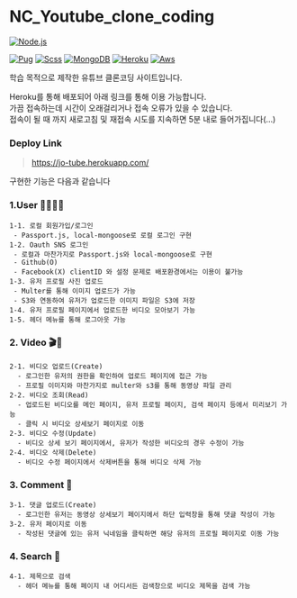 # NC_Youtube_clone_coding


[![Node.js](https://img.shields.io/badge/node->=14.0.0-339933?logo=nodedotjs&logoColor=white&style=for-the-badge)](https://nodejs.org/)  

[![Pug](https://img.shields.io/badge/pug-A86454?logo=pug&logoColor=white&style=for-the-badge)](https://pugjs.org/) 
[![Scss](https://img.shields.io/badge/scss-BF4080?logo=sass&logoColor=white&style=for-the-badge)](https://sass-lang.com/) 
[![MongoDB](https://img.shields.io/badge/mongodb-13AA52?logo=mongodb&logoColor=white&style=for-the-badge)](https://mongoosejs.com/) 
[![Heroku](https://img.shields.io/badge/heroku-79589F?logo=heroku&logoColor=white&style=for-the-badge)](https://www.heroku.com/) 
[![Aws](https://img.shields.io/badge/AWS_S3-E36509?logo=amazons3&logoColor=white&style=for-the-badge)](https://aws.amazon.com/ko/s3/)

학습 목적으로 제작한 유튜브 클론코딩 사이트입니다.

Heroku를 통해 배포되어 아래 링크를 통해 이용 가능합니다.  
가끔 접속하는데 시간이 오래걸리거나 접속 오류가 있을 수 있습니다.  
접속이 될 때 까지 새로고침 및 재접속 시도를 지속하면 5분 내로 들어가집니다(...)

### Deploy Link
> https://jo-tube.herokuapp.com/

구현한 기능은 다음과 같습니다

### 1.User 🙍‍♂️🙍‍♀️
```
1-1. 로컬 회원가입/로그인
 - Passport.js, local-mongoose로 로컬 로그인 구현
1-2. Oauth SNS 로그인
 - 로컬과 마찬가지로 Passport.js와 local-mongoose로 구현
 - Github(O)
 - Facebook(X) clientID 와 설정 문제로 배포환경에서는 이용이 불가능
1-3. 유저 프로필 사진 업로드
 - Multer를 통해 이미지 업로드가 가능
 - S3와 연동하여 유저가 업로드한 이미지 파일은 S3에 저장
1-4. 유저 프로필 페이지에서 업로드한 비디오 모아보기 가능
1-5. 헤더 메뉴를 통해 로그아웃 가능
```

### 2. Video 🎬🎥
```
2-1. 비디오 업로드(Create)
  - 로그인한 유저의 권한을 확인하여 업로드 페이지에 접근 가능
  - 프로필 이미지와 마찬가지로 multer와 s3를 통해 동영상 파일 관리
2-2. 비디오 조회(Read)
  - 업로드된 비디오를 메인 페이지, 유저 프로필 페이지, 검색 페이지 등에서 미리보기 가능
  - 클릭 시 비디오 상세보기 페이지로 이동
2-3. 비디오 수정(Update)
  - 비디오 상세 보기 페이지에서, 유저가 작성한 비디오의 경우 수정이 가능
2-4. 비디오 삭제(Delete)
  - 비디오 수정 페이지에서 삭제버튼을 통해 비디오 삭제 가능
```

### 3. Comment 📝
```
3-1. 댓글 업로드(Create)
  - 로그인한 유저는 동영상 상세보기 페이지에서 하단 입력창을 통해 댓글 작성이 가능
3-2. 유저 페이지로 이동
  - 작성된 댓글에 있는 유저 닉네임을 클릭하면 해당 유저의 프로필 페이지로 이동 가능
```

### 4. Search 🔎
```
4-1. 제목으로 검색
  - 헤더 메뉴를 통해 페이지 내 어디서든 검색창으로 비디오 제목을 검색 가능
```

